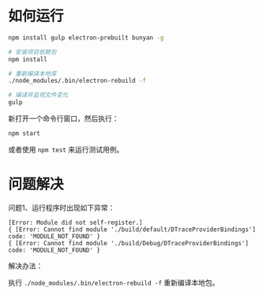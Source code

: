 # 如何运行

```bash
npm install gulp electron-prebuilt bunyan -g

# 安装项目依赖包
npm install

# 重新编译本地库
./node_modules/.bin/electron-rebuild -f

# 编译并监视文件变化
gulp
```

新打开一个命令行窗口，然后执行：

```bash
npm start
```

或者使用 `npm test` 来运行测试用例。

# 问题解决

问题1、运行程序时出现如下异常：

```
[Error: Module did not self-register.]
{ [Error: Cannot find module './build/default/DTraceProviderBindings'] code: 'MODULE_NOT_FOUND' }
{ [Error: Cannot find module './build/Debug/DTraceProviderBindings'] code: 'MODULE_NOT_FOUND' }
```

解决办法：

执行 `./node_modules/.bin/electron-rebuild -f` 重新编译本地包。

